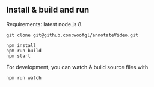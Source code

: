 ## Install & build and run

Requirements: latest node.js 8.

```
git clone git@github.com:woofgl/annotateVideo.git

npm install
npm run build
npm start
```

For development, you can watch & build source files with

```
npm run watch
```
